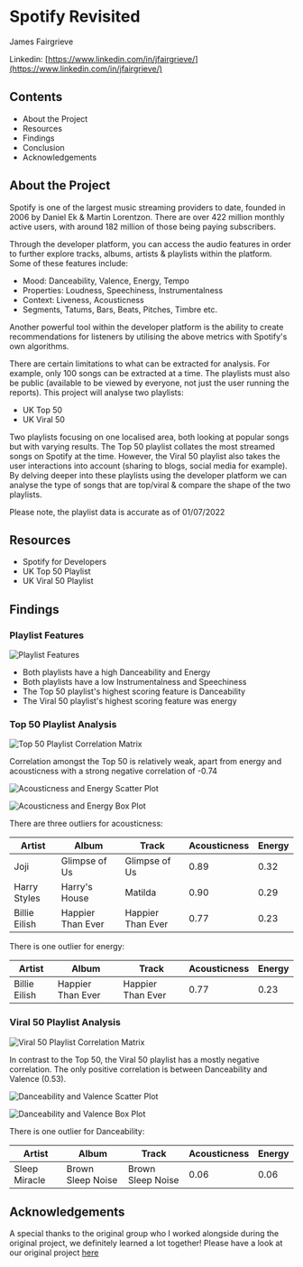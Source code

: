 # Spotify Revisited

James Fairgrieve

Linkedin: [https://www.linkedin.com/in/jfairgrieve/](https://www.linkedin.com/in/jfairgrieve/)

## Contents
 - About the Project
 - Resources
 - Findings
 - Conclusion
 - Acknowledgements

## About the Project
Spotify is one of the largest music streaming providers to date, founded in 2006 by Daniel Ek & Martin Lorentzon. There are over 422 million monthly active users, with around 182 million of those being paying subscribers.

Through the developer platform, you can access the audio features in order to further explore tracks, albums, artists & playlists within the platform. Some of these features include:

 - Mood: Danceability, Valence, Energy, Tempo
 - Properties: Loudness, Speechiness, Instrumentalness
 - Context: Liveness, Acousticness
 - Segments, Tatums, Bars, Beats, Pitches, Timbre etc.

Another powerful tool within the developer platform is the ability to create recommendations for listeners by utilising the above metrics with Spotify's own algorithms.

There are certain limitations to what can be extracted for analysis. For example, only 100 songs can be extracted at a time. The playlists must also be public (available to be viewed by everyone, not just the user running the reports). This project will analyse two playlists:

 - UK Top 50
 - UK Viral 50

Two playlists focusing on one localised area, both looking at popular songs but with varying results. The Top 50 playlist collates the most streamed songs on Spotify at the time. However, the Viral 50 playlist also takes the user interactions into account (sharing to blogs, social media for example). By delving deeper into these playlists using the developer platform we can analyse the type of songs that are top/viral & compare the shape of the two playlists.

Please note, the playlist data is accurate as of 01/07/2022

## Resources
 - Spotify for Developers
 - UK Top 50 Playlist
 - UK Viral 50 Playlist

## Findings

### Playlist Features

![Playlist Features](https://raw.githubusercontent.com/J-Fairgrieve/spotify-revisited/main/Images/Top%20and%20Viral%2050%20Feature%20Analysis.png "Top/Viral 50 Feature Analysis")

 - Both playlists have a high Danceability and Energy
 - Both playlists have a low Instrumentalness and Speechiness
 - The Top 50 playlist's highest scoring feature is Danceability
 - The Viral 50 playlist's highest scoring feature was energy

### Top 50 Playlist Analysis

![Top 50 Playlist Correlation Matrix](https://github.com/J-Fairgrieve/spotify-revisited/blob/main/Images/Top%2050%20Features%20Matrix.png?raw=true "Correlation Matrix")

Correlation amongst the Top 50 is relatively weak, apart from energy and acousticness with a strong negative correlation of -0.74

![Acousticness and Energy Scatter Plot](https://github.com/J-Fairgrieve/spotify-revisited/blob/main/Images/acousticness%20energy%20scatter%20plot.png?raw=true "Scatter Plot")

![Acousticness and Energy Box Plot](https://github.com/J-Fairgrieve/spotify-revisited/blob/main/Images/acousticness%20energy%20box%20plot.png?raw=true "Box Plot")

There are three outliers for acousticness:

| Artist        | Album             | Track             | Acousticness | Energy |
| ------------- | -------------     | ----------------- | ------------ | ------ |
| Joji          | Glimpse of Us     | Glimpse of Us     | 0.89         | 0.32   |
| Harry Styles  | Harry's House     | Matilda           | 0.90         | 0.29   |
| Billie Eilish | Happier Than Ever | Happier Than Ever | 0.77         | 0.23   |

There is one outlier for energy:

| Artist        | Album             | Track             | Acousticness | Energy |
| ------------- | -------------     | ----------------- | ------------ | ------ |
| Billie Eilish | Happier Than Ever | Happier Than Ever | 0.77         | 0.23   |

### Viral 50 Playlist Analysis

![Viral 50 Playlist Correlation Matrix](https://github.com/J-Fairgrieve/spotify-revisited/blob/main/Images/Viral%2050%20Features%20Matrix.png?raw=true "Correlation Matrix")

In contrast to the Top 50, the Viral 50 playlist has a mostly negative correlation. The only positive correlation is between Danceability and Valence (0.53).

![Danceability and Valence Scatter Plot](https://github.com/J-Fairgrieve/spotify-revisited/blob/main/Images/danceability%20valence%20scatter%20plot.png?raw=true "Scatter Plot")

![Danceability and Valence Box Plot](https://github.com/J-Fairgrieve/spotify-revisited/blob/main/Images/danceability%20valence%20box%20plot.png?raw=true "Box Plot")

There is one outlier for Danceability:

| Artist        | Album             | Track             | Acousticness | Energy |
| ------------- | -------------     | ----------------- | ------------ | ------ |
| Sleep Miracle | Brown Sleep Noise | Brown Sleep Noise | 0.06         | 0.06   |

## Acknowledgements
A special thanks to the original group who I worked alongside during the original project, we definitely learned a lot together! Please have a look at our original project [here](https://github.com/Amina-H1/spotify-project)